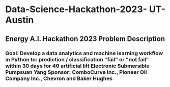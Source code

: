 # Data-Science-Hackathon-2023- UT-Austin
## Energy A.I. Hackathon 2023 Problem Description
### Goal: Develop a data analytics and machine learning workflow in Python to:  prediction / classification "fail" or "not fail" within 30 days for 40 artificial lift Electronic Submersible Pumpsuan Yang Sponsor: ComboCurve Inc., Pioneer Oil Company Inc., Chevron and Baker Hughes
